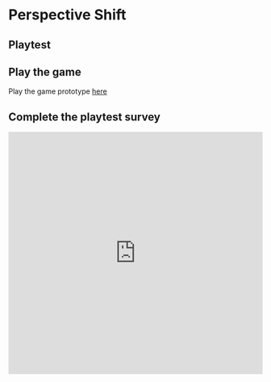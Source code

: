 # Perspective Shift
## Playtest

## Play the game 
Play the game prototype [here](../prototype/TwineGamePrototype.html)

## Complete the playtest survey 

<iframe width="640px" height= "480px" src= "https://forms.office.com/Pages/ResponsePage.aspx?id=FRGudvwe8kqlNuKyRDrxoPJ_oXKMLndOqCblLHizf1xUMkdGSUE2NTZOOTlUQUhYUE83QzJUREIwWC4u&embed=true" frameborder= "0" marginwidth= "0" marginheight= "0" style= "border: none; max-width:100%; max-height:100vh" allowfullscreen webkitallowfullscreen mozallowfullscreen msallowfullscreen> </iframe>
